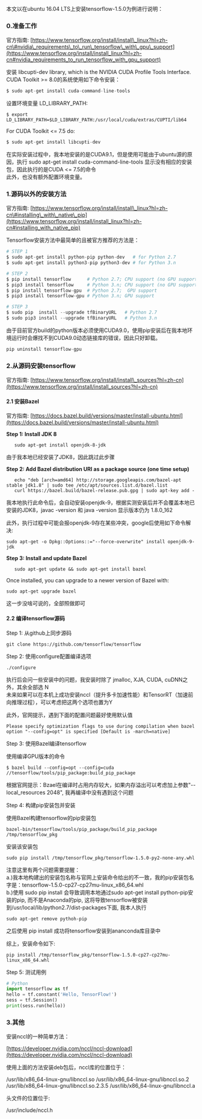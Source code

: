 本文以在ubuntu 16.04 LTS上安装tensorflow-1.5.0为例进行说明：

### **0.准备工作**

官方指南: [https://www.tensorflow.org/install/install\_linux?hl=zh-cn\#nvidia\_requirements\_to\_run\_tensorflow\_with\_gpu\_support](https://www.tensorflow.org/install/install_linux?hl=zh-cn#nvidia_requirements_to_run_tensorflow_with_gpu_support)

安装 libcupti-dev library, which is the NVIDIA CUDA Profile Tools Interface.  
CUDA Toolkit &gt;= 8.0的系统使用如下命令安装：

```python
$ sudo apt-get install cuda-command-line-tools
```

设置环境变量 LD\_LIBRARY\_PATH:

```shell
$ export LD_LIBRARY_PATH=$LD_LIBRARY_PATH:/usr/local/cuda/extras/CUPTI/lib64
```

For CUDA Toolkit &lt;= 7.5 do:

```python
$ sudo apt-get install libcupti-dev
```

在实际安装过程中，我本地安装的是CUDA9.1，但是使用可能由于ubuntu源的原因，执行 sudo apt-get install cuda-command-line-tools 显示没有相应的安装包，因此执行的是CUDA &lt;= 7.5的命令  
此外，也没有额外配置环境变量。

### **1.源码以外的安装方法**

官方指南: [https://www.tensorflow.org/install/install\_linux?hl=zh-cn\#installing\_with\_native\_pip](https://www.tensorflow.org/install/install_linux?hl=zh-cn#installing_with_native_pip)

Tensorflow安装方法中最简单的且被官方推荐的方法是：

```python
# STEP 1
$ sudo apt-get install python-pip python-dev   # for Python 2.7
$ sudo apt-get install python3-pip python3-dev # for Python 3.n

# STEP 2
$ pip install tensorflow      # Python 2.7; CPU support (no GPU support)
$ pip3 install tensorflow     # Python 3.n; CPU support (no GPU support)
$ pip install tensorflow-gpu  # Python 2.7;  GPU support
$ pip3 install tensorflow-gpu # Python 3.n; GPU support

# STEP 3
$ sudo pip  install --upgrade tfBinaryURL   # Python 2.7
$ sudo pip3 install --upgrade tfBinaryURL   # Python 3.n
```

由于目前官方build的python版本必须使用CUDA9.0，使用pip安装后在我本地环境运行时会爆找不到CUDA9.0动态链接库的错误，因此只好卸载。

```python
pip uninstall tensorflow-gpu
```

### **2.从源码安装tensorflow**

官方指南: [https://www.tensorflow.org/install/install\_sources?hl=zh-cn](https://www.tensorflow.org/install/install_sources?hl=zh-cn)

#### 2.1 安装Bazel

官方指南: [https://docs.bazel.build/versions/master/install-ubuntu.html](https://docs.bazel.build/versions/master/install-ubuntu.html)

**Step 1: Install JDK 8**

```shell
   sudo apt-get install openjdk-8-jdk
```

由于我本地已经安装了JDK8，因此跳过此步骤

**Step 2: Add Bazel distribution URI as a package source \(one time setup\)**

```shell
   echo "deb [arch=amd64] http://storage.googleapis.com/bazel-apt stable jdk1.8" | sudo tee /etc/apt/sources.list.d/bazel.list
   curl https://bazel.build/bazel-release.pub.gpg | sudo apt-key add -
```

我本地执行此命令后，会自动安装openjdk-9，根据实测安装后并不会覆盖本地已安装的JDK8，javac -version 和 java -version 显示版本仍为 1.8.0\_162

此外，执行过程中可能会报openjdk-9存在某些冲突，google后使用如下命令解决:

```shell
sudo apt-get -o Dpkg::Options::="--force-overwrite" install openjdk-9-jdk
```

**Step 3: Install and update Bazel**

```shell
   sudo apt-get update && sudo apt-get install bazel
```

Once installed, you can upgrade to a newer version of Bazel with:

```shell
sudo apt-get upgrade bazel
```

这一步没啥可说的，全部照做即可

#### 2.2 编译tensorflow源码

Step 1: 从github上同步源码

```shell
git clone https://github.com/tensorflow/tensorflow
```

Step 2: 使用configure配置编译选项

```shell
./configure
```

执行后会问一些安装中的问题，我安装时除了 jmalloc, XJA, CUDA, cuDNN之外，其余全部选 N  
未来如果可以在本机上成功安装nccl（提升多卡加速性能）和TensorRT（加速前向推理过程），可以考虑把这两个选项也置为Y

此外，官网提示，遇到下面的配置问题最好使用默认值

```shell
Please specify optimization flags to use during compilation when bazel option "--config=opt" is specified [Default is -march=native]
```

Step 3: 使用Bazel编译tensorflow

使用编译GPU版本的命令

```shell
$ bazel build --config=opt --config=cuda //tensorflow/tools/pip_package:build_pip_package
```

根据官网提示：Bzael在编译时占用内存较大，如果内存溢出可以考虑加上参数"--local\_resources 2048", 我再编译中没有遇到这个问题

Step 4: 构建pip安装包并安装

使用Bazel构建tensorflow的pip安装包

```shell
bazel-bin/tensorflow/tools/pip_package/build_pip_package /tmp/tensorflow_pkg
```

安装该安装包

```shell
sudo pip install /tmp/tensorflow_pkg/tensorflow-1.5.0-py2-none-any.whl
```

注意这里有两个问题需要提醒：  
a.\)我本地构建出的安装包名称与官网上安装命令给出的不一致，我的pip安装包名字是：tensorflow-1.5.0-cp27-cp27mu-linux\_x86\_64.whl  
b.\)使用 sudo pip install 会导致调用本地通过sudo apt-get install python-pip安装的pip, 而不是Anaconda的pip, 这将导致tensorflow被安装到/usr/local/lib/python2.7/dist-packages下面, 我本人执行

```shell
sudo apt-get remove pythoh-pip
```

之后使用 pip install 成功将tensorflow安装到ananconda库目录中

综上，安装命令如下:

```shell
pip install /tmp/tensorflow_pkg/tensorflow-1.5.0-cp27-cp27mu-linux_x86_64.whl
```

Step 5: 测试用例

```python
# Python
import tensorflow as tf
hello = tf.constant('Hello, TensorFlow!')
sess = tf.Session()
print(sess.run(hello))
```

### 3.其他

安装nccl的一种简单方法：

[https://developer.nvidia.com/nccl/nccl-download](https://developer.nvidia.com/nccl/nccl-download)

使用上面的方法安装deb包后，nccl库的位置位于：

/usr/lib/x86_64-linux-gnu/libnccl.so
/usr/lib/x86_64-linux-gnu/libnccl.so.2
/usr/lib/x86_64-linux-gnu/libnccl.so.2.3.5
/usr/lib/x86_64-linux-gnu/libnccl.a

头文件的位置位于:

/usr/include/nccl.h













